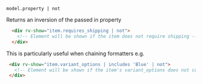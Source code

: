 `model.property | not`

Returns an inversion of the passed in property

```html
  <div rv-show="item.requires_shipping | not">
    <!-- Element will be shown if the item does not require shipping -->
  </div>
```

This is particularly useful when chaining formatters e.g.
 
 ```html
  <div rv-show="item.variant_options | includes 'Blue' | not">
    <!-- Element will be shown if the item's variant_options does not contain an element equalling 'Blue' -->
  </div>
 ```